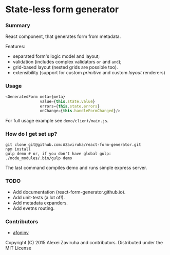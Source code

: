 # State-less form generator #

### Summary ###

React component, that generates form from metadata. 

Features:

* separated form's logic model and layout;
* validation (includes complex validators ```or``` and ```and```);
* grid-based layout (nested grids are possible too).
* extensibility (support for custom *primitive* and custom *layout* renderers)
 

### Usage ###

```javascript
<GeneratedForm meta={meta}
               value={this.state.value}
               errors={this.state.errors}
               onChange={this.handleFormChanged}/>
```

For full usage example see ```demo/client/main.js```.


### How do I get set up? ###

```shell
git clone git@github.com:AZaviruha/react-form-generator.git
npm install
gulp demo # or, if you don't have global gulp: ./node_modules/.bin/gulp demo
```

The last command compiles demo and runs simple express server.


### TODO ###
* Add documentation (react-form-generator.github.io).
* Add unit-tests (a lot of!).
* Add metadata expanders.
* Add evetns routing.


### Contributors ###
* [afoninv](https://github.com/afoninv)


Copyright (C) 2015 Alexei Zaviruha and contributors.
Distributed under the MIT License
